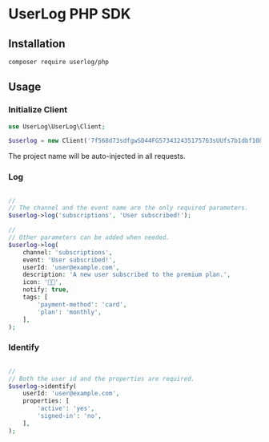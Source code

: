 # UserLog PHP SDK

## Installation

```sh
composer require userlog/php
```

## Usage

### Initialize Client

```php
use UserLog\UserLog\Client;

$userlog = new Client('7f568d73sdfgwSD44FG573432435175763sUUfs7b1dbf108e5', 'my-saas');
```

The project name will be auto-injected in all requests.

### Log

```php

//
// The channel and the event name are the only required parameters.
$userlog->log('subscriptions', 'User subscribed!');

//
// Other parameters can be added when needed.
$userlog->log(
    channel: 'subscriptions',
    event: 'User subscribed!',
    userId: 'user@example.com',
    description: 'A new user subscribed to the premium plan.',
    icon: '👍🏼',
    notify: true,
    tags: [
        'payment-method': 'card',
        'plan': 'monthly',
    ],
);
```

### Identify

```php

//
// Both the user id and the properties are required.
$userlog->identify(
    userId: 'user@example.com',
    properties: [
        'active': 'yes',
        'signed-in': 'no',
    ],
);
```
